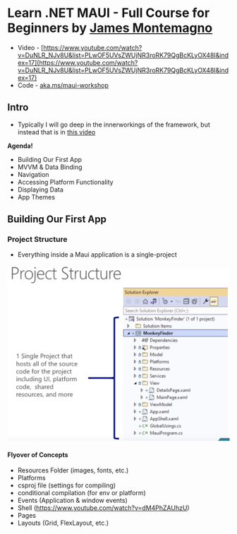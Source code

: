 # Learn .NET MAUI - Full Course for Beginners by [James Montemagno](https://montemagno.com/)

- Video - [https://www.youtube.com/watch?v=DuNLR_NJv8U&list=PLwOF5UVsZWUjNR3roRK79QgBcKLyOX48I&index=17](https://www.youtube.com/watch?v=DuNLR_NJv8U&list=PLwOF5UVsZWUjNR3roRK79QgBcKLyOX48I&index=17)
- Code - [aka.ms/maui-workshop](https://aka.ms/maui-workshop)

## Intro

- Typically I will go deep in the innerworkings of the framework, but instead that is in [this video](https://www.youtube.com/watch?v=KmLQLSKqvvI&list=PLwOF5UVsZWUjNR3roRK79QgBcKLyOX48I)

**Agenda!**

- Building Our First App
- MVVM & Data Binding
- Navigation
- Accessing Platform Functionality
- Displaying Data
- App Themes

## Building Our First App

### Project Structure

- Everything inside a Maui application is a single-project

![](img_1.png)

#### Flyover of Concepts

- Resources Folder (images, fonts, etc.)
- Platforms
- csproj file (settings for compiling)
- conditional compilation (for env or platform)
- Events (Application & window events)
- Shell (https://www.youtube.com/watch?v=dM4PhZAUhzU)
- Pages
- Layouts (Grid, FlexLayout, etc.)
